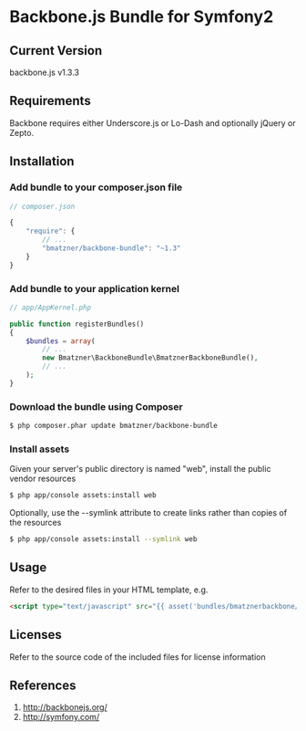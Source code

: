 # Backbone.js Bundle for Symfony2

## Current Version

backbone.js v1.3.3

## Requirements

Backbone requires either Underscore.js or Lo-Dash and optionally jQuery or Zepto.

## Installation

### Add bundle to your composer.json file

``` js
// composer.json

{
    "require": {
		// ...
        "bmatzner/backbone-bundle": "~1.3"
    }
}
```

### Add bundle to your application kernel

``` php
// app/AppKernel.php

public function registerBundles()
{
    $bundles = array(
        // ...
        new Bmatzner\BackboneBundle\BmatznerBackboneBundle(),
        // ...
    );
}
```

### Download the bundle using Composer

``` bash
$ php composer.phar update bmatzner/backbone-bundle
```

### Install assets

Given your server's public directory is named "web", install the public vendor resources

``` bash
$ php app/console assets:install web
```

Optionally, use the --symlink attribute to create links rather than copies of the resources 

``` bash
$ php app/console assets:install --symlink web
```

## Usage

Refer to the desired files in your HTML template, e.g.

``` html
<script type="text/javascript" src="{{ asset('bundles/bmatznerbackbone/js/backbone.min.js') }}"></script>
```

## Licenses

Refer to the source code of the included files for license information

## References

1. http://backbonejs.org/
2. http://symfony.com/
